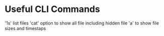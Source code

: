 # Useful CLI Commands


'1s' list files
'cat' option to show all file including hidden file
'a' to show file sizes and timestaps